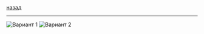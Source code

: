 [назад](../algem.md)
***
![Вариант 1](https://github.com/user-attachments/assets/49a336f9-c117-4f0c-bca5-c3728587bd51)
![Вариант 2](https://github.com/user-attachments/assets/7d7f915a-9d62-4843-a2bc-0b43018ec40c)

